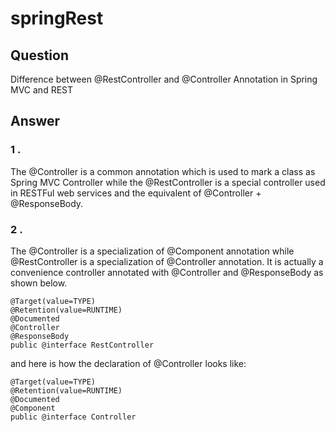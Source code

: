 # springRest
## Question
Difference between @RestController and @Controller Annotation in Spring MVC and REST
## Answer
### 1 . 
The @Controller is a common annotation which is used to mark a class as Spring MVC Controller while the @RestController is a special controller used in RESTFul web services and the equivalent of @Controller + @ResponseBody.
### 2 .
The @Controller is a specialization of @Component annotation while @RestController is a specialization of @Controller annotation. It is actually a convenience controller annotated with @Controller and @ResponseBody as shown below.
```
@Target(value=TYPE)
@Retention(value=RUNTIME)
@Documented
@Controller
@ResponseBody
public @interface RestController
```

and here is how the declaration of @Controller looks like:
```
@Target(value=TYPE)
@Retention(value=RUNTIME)
@Documented
@Component
public @interface Controller
```
